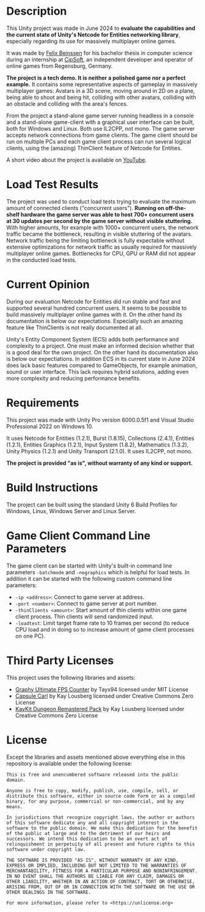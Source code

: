 # Description

This Unity project was made in June 2024 to **evaluate the capabilities and the current state of Unity's Netcode for Entities networking library**, especially regarding its use for massively multiplayer online games.

It was made by [Felix Beinssen](https://github.com/Chafficui) for his bachelor thesis in computer science during an internship at [CipSoft](https://www.cipsoft.com/), an independent developer and operator of online games from Regensburg, Germany.

**The project is a tech demo. It is neither a polished game nor a perfect example.** It contains some representative aspects of gameplay in massively multiplayer games: Avatars in a 3D scene, moving around in 2D on a plane, being able to shoot and being hit, colliding with other avatars, colliding with an obstacle and colliding with the area's fences.

From the project a stand-alone game server running headless in a console and a stand-alone game-client with a graphical user interface can be built, both for Windows and Linux. Both use IL2CPP, not mono. The game server accepts network connections from game clients. The game client should be run on multiple PCs and each game client process can run several logical clients, using the (amazing) ThinClient feature of Netcode for Entities.

A short video about the project is available on [YouTube](https://youtu.be/rRU4Rt977zA).

# Load Test Results

The project was used to conduct load tests trying to evaluate the maximum amount of connected clients ("concurrent users"). **Running on off-the-shelf hardware the game server was able to host 700+ concurrent users at 30 updates per second by the game server without visible stuttering.** With higher amounts, for example with 1000+ concurrent users, the network traffic became the bottleneck, resulting in visible stuttering of the avatars. Network traffic being the limiting bottleneck is fully expectable without extensive optimizations for network traffic as usually required for massively multiplayer online games. Bottlenecks for CPU, GPU or RAM did not appear in the conducted load tests.

# Current Opinion

During our evaluation Netcode for Entities did run stable and fast and supported several hundred concurrent users. It seems to be possible to build massively multiplayer online games with it. On the other hand its documentation is below our expectations. Especially such an amazing feature like ThinClients is not really documented at all.

Unity's Entity Component System (ECS) adds both performance and complexity to a project. One must make an informed decision whether that is a good deal for the own project. On the other hand its documentation also is below our expectiations. In addition ECS in its current state in June 2024 does lack basic features compared to GameObjects, for example animation, sound or user interface. This lack requires hybrid solutions, adding even more complexity and reducing performance benefits.

# Requirements

This project was made with Unity Pro version 6000.0.5f1 and Visual Studio Professional 2022 on Windows 10.

It uses Netcode for Entities (1.2.1), Burst (1.8.15), Collections (2.4.1), Entities (1.2.1), Entities Graphics (1.2.1), Input System (1.8.2), Mathematics (1.3.2), Unity Physics (1.2.1) and Unity Transport (2.1.0). It uses IL2CPP, not mono.

**The project is provided "as is", without warranty of any kind or support.**

# Build Instructions

The project can be built using the standard Unity 6 Build Profiles for Windows, Linux, Windows Server and Linux Server.

# Game Client Command Line Parameters

The game client can be started with Unity's built-in command line parameters `-batchmode` and `-nographics` which is helpful for load tests. In addition it can be started with the following custom command line parameters:
* `-ip <address>`: Connect to game server at address.
* `-port <number>`: Connect to game server at port number.
* `-thinClients <amount>`: Start amount of thin clients within one game client process. Thin clients will send randomized input.
* `-loadtest`: Limit target frame rate to 10 frames per second (to reduce CPU load and in doing so to increase amount of game client processes on one PC).

# Third Party Licenses

This project uses the following libraries and assets:

* [Graphy Ultimate FPS Counter](https://github.com/Tayx94/graphy) by Tayx94 licensed under MIT License
* [Capsule Carl](https://www.patreon.com/posts/99531832) by Kay Lousberg licensed under Creative Commons Zero License
* [KayKit Dungeon Remastered Pack](https://kaylousberg.itch.io/kaykit-dungeon-remastered) by Kay Lousberg  licensed under Creative Commons Zero License

# License

Except the libraries and assets mentioned above everything else in this repository is available under the following license:

```
This is free and unencumbered software released into the public domain.

Anyone is free to copy, modify, publish, use, compile, sell, or
distribute this software, either in source code form or as a compiled
binary, for any purpose, commercial or non-commercial, and by any
means.

In jurisdictions that recognize copyright laws, the author or authors
of this software dedicate any and all copyright interest in the
software to the public domain. We make this dedication for the benefit
of the public at large and to the detriment of our heirs and
successors. We intend this dedication to be an overt act of
relinquishment in perpetuity of all present and future rights to this
software under copyright law.

THE SOFTWARE IS PROVIDED "AS IS", WITHOUT WARRANTY OF ANY KIND,
EXPRESS OR IMPLIED, INCLUDING BUT NOT LIMITED TO THE WARRANTIES OF
MERCHANTABILITY, FITNESS FOR A PARTICULAR PURPOSE AND NONINFRINGEMENT.
IN NO EVENT SHALL THE AUTHORS BE LIABLE FOR ANY CLAIM, DAMAGES OR
OTHER LIABILITY, WHETHER IN AN ACTION OF CONTRACT, TORT OR OTHERWISE,
ARISING FROM, OUT OF OR IN CONNECTION WITH THE SOFTWARE OR THE USE OR
OTHER DEALINGS IN THE SOFTWARE.

For more information, please refer to <https://unlicense.org>
```
